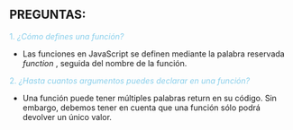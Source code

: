 ## PREGUNTAS: 

<span style="color:skyblue">1. *¿Cómo defines una función?*</span>

- Las funciones en JavaScript se definen mediante la palabra reservada *function* , seguida del nombre de la función.

<span style="color:skyblue">2. *¿Hasta cuantos argumentos puedes declarar en una función?*</span>

- Una función puede tener múltiples palabras return en su código. Sin embargo, debemos tener en cuenta que una función sólo podrá devolver un único valor.




